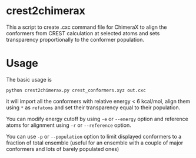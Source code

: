 # crest2chimerax

This a script to create .cxc command file for ChimeraX
to align the conformers from CREST calculation at selected
atoms and sets transparency proportionally to the conformer
population.

# Usage
The basic usage is 
```
python crest2chimerax.py crest_conformers.xyz out.cxc
```
it will import all the conformers with relative
energy < 6 kcal/mol, align them using `*` as `refatoms` and set
their transparency equal to their population.

You can modify energy cutoff by using `-e` or `--energy` option
and reference atoms for alignment using `-r` or `--reference`
option.

You can use `-p` or `--population` option to limit displayed
conformers to a fraction of total ensemble (useful for
an ensemble with a couple of major conformers and lots of 
barely populated ones)